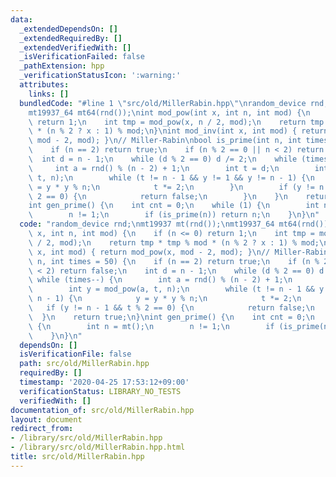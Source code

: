 ```yaml
---
data:
  _extendedDependsOn: []
  _extendedRequiredBy: []
  _extendedVerifiedWith: []
  _isVerificationFailed: false
  _pathExtension: hpp
  _verificationStatusIcon: ':warning:'
  attributes:
    links: []
  bundledCode: "#line 1 \"src/old/MillerRabin.hpp\"\nrandom_device rnd;\nmt19937 mt(rnd());\n\
    mt19937_64 mt64(rnd());\nint mod_pow(int x, int n, int mod) {\n    if (n <= 0)\
    \ return 1;\n    int tmp = mod_pow(x, n / 2, mod);\n    return tmp * tmp % mod\
    \ * (n % 2 ? x : 1) % mod;\n}\nint mod_inv(int x, int mod) { return mod_pow(x,\
    \ mod - 2, mod); }\n// Miller-Rabin\nbool is_prime(int n, int times = 50) {\n\
    \    if (n == 2) return true;\n    if (n % 2 == 0 || n < 2) return false;\n  \
    \  int d = n - 1;\n    while (d % 2 == 0) d /= 2;\n    while (times--) {\n   \
    \     int a = rnd() % (n - 2) + 1;\n        int t = d;\n        int y = mod_pow(a,\
    \ t, n);\n        while (t != n - 1 && y != 1 && y != n - 1) {\n            y\
    \ = y * y % n;\n            t *= 2;\n        }\n        if (y != n - 1 && t %\
    \ 2 == 0) {\n            return false;\n        }\n    }\n    return true;\n}\n\
    int gen_prime() {\n    int cnt = 0;\n    while (1) {\n        int n = mt();\n\
    \        n != 1;\n        if (is_prime(n)) return n;\n    }\n}\n"
  code: "random_device rnd;\nmt19937 mt(rnd());\nmt19937_64 mt64(rnd());\nint mod_pow(int\
    \ x, int n, int mod) {\n    if (n <= 0) return 1;\n    int tmp = mod_pow(x, n\
    \ / 2, mod);\n    return tmp * tmp % mod * (n % 2 ? x : 1) % mod;\n}\nint mod_inv(int\
    \ x, int mod) { return mod_pow(x, mod - 2, mod); }\n// Miller-Rabin\nbool is_prime(int\
    \ n, int times = 50) {\n    if (n == 2) return true;\n    if (n % 2 == 0 || n\
    \ < 2) return false;\n    int d = n - 1;\n    while (d % 2 == 0) d /= 2;\n   \
    \ while (times--) {\n        int a = rnd() % (n - 2) + 1;\n        int t = d;\n\
    \        int y = mod_pow(a, t, n);\n        while (t != n - 1 && y != 1 && y !=\
    \ n - 1) {\n            y = y * y % n;\n            t *= 2;\n        }\n     \
    \   if (y != n - 1 && t % 2 == 0) {\n            return false;\n        }\n  \
    \  }\n    return true;\n}\nint gen_prime() {\n    int cnt = 0;\n    while (1)\
    \ {\n        int n = mt();\n        n != 1;\n        if (is_prime(n)) return n;\n\
    \    }\n}\n"
  dependsOn: []
  isVerificationFile: false
  path: src/old/MillerRabin.hpp
  requiredBy: []
  timestamp: '2020-04-25 17:53:12+09:00'
  verificationStatus: LIBRARY_NO_TESTS
  verifiedWith: []
documentation_of: src/old/MillerRabin.hpp
layout: document
redirect_from:
- /library/src/old/MillerRabin.hpp
- /library/src/old/MillerRabin.hpp.html
title: src/old/MillerRabin.hpp
---
```

